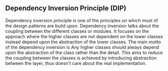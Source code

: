 ## Dependency Inversion Principle (DIP)
Dependency inversion principle is one of the principles on which most of the design patterns are build upon.
Dependency inversion talks about the coupling between the different classes or modules.
It focuses on the approach where the higher classes are not dependent on the lower classes instead depend upon the abstraction of the lower classes.
The main motto of the dependency inversion is Any higher classes should always depend upon the abstraction of the class rather than the detail.
This aims to reduce the coupling between the classes is achieved by introducing abstraction between the layer, thus doesn’t care about the real implementation.